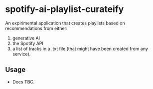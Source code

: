 # spotify-ai-playlist-curateify
An expirimental application that creates playlists based on recommendations from either:
 1) generative AI
 2) the Spotify API
 3) a list of tracks in a .txt file (that might have been created from any service). 

## Usage
* Docs TBC. 
